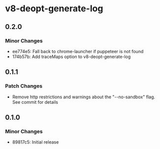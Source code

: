 # v8-deopt-generate-log

## 0.2.0

### Minor Changes

- ee774e5: Fall back to chrome-launcher if puppeteer is not found
- 174b57b: Add traceMaps option to v8-deopt-generate-log

## 0.1.1

### Patch Changes

- Remove http restrictions and warnings about the "--no-sandbox" flag. See commit for details

## 0.1.0

### Minor Changes

- 89817c5: Initial release
